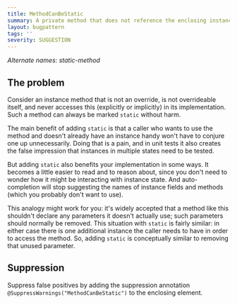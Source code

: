 ```yaml
---
title: MethodCanBeStatic
summary: A private method that does not reference the enclosing instance can be static
layout: bugpattern
tags: ''
severity: SUGGESTION
---
```


<!--
*** AUTO-GENERATED, DO NOT MODIFY ***
To make changes, edit the @BugPattern annotation or the explanation in docs/bugpattern.
-->


_Alternate names: static-method_

## The problem
Consider an instance method that is not an override, is not overrideable itself,
and never accesses this (explicitly or implicitly) in its implementation. Such a
method can always be marked `static` without harm.

The main benefit of adding `static` is that a caller who wants to use the method
and doesn't already have an instance handy won't have to conjure one up
unnecessarily. Doing that is a pain, and in unit tests it also creates the false
impression that instances in multiple states need to be tested.

But adding `static` also benefits your implementation in some ways. It becomes a
little easier to read and to reason about, since you don't need to wonder how it
might be interacting with instance state. And auto-completion will stop
suggesting the names of instance fields and methods (which you probably don't
want to use).

This analogy might work for you: it's widely accepted that a method like this
shouldn't declare any parameters it doesn't actually use; such parameters should
normally be removed. This situation with `static` is fairly similar: in either
case there is one additional instance the caller needs to have in order to
access the method. So, adding `static` is conceptually similar to removing that
unused parameter.

## Suppression
Suppress false positives by adding the suppression annotation `@SuppressWarnings("MethodCanBeStatic")` to the enclosing element.

